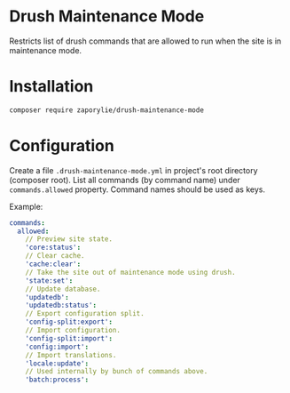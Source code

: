 Drush Maintenance Mode
====

Restricts list of drush commands that are allowed to run when the site is in maintenance mode.

# Installation

```bash
composer require zaporylie/drush-maintenance-mode
```

# Configuration

Create a file `.drush-maintenance-mode.yml` in project's root directory (composer root). List all commands (by command
name) under `commands.allowed` property. Command names should be used as keys.

Example:
```yaml
commands:
  allowed:
    // Preview site state.
    'core:status':
    // Clear cache.
    'cache:clear':
    // Take the site out of maintenance mode using drush.
    'state:set':
    // Update database.
    'updatedb':
    'updatedb:status':
    // Export configuration split.
    'config-split:export':
    // Import configuration.
    'config-split:import':
    'config:import':
    // Import translations.
    'locale:update':
    // Used internally by bunch of commands above.
    'batch:process':
```
